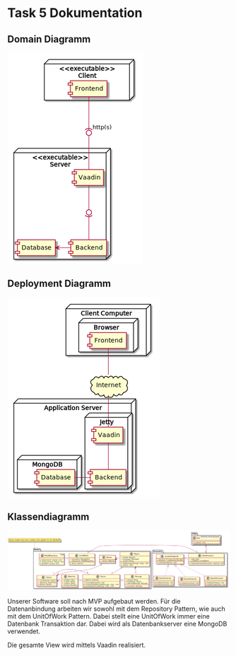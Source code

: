 # Task 5 Dokumentation
## Domain Diagramm
![Component Dia](Component.png "Component Dia")

## Deployment Diagramm
![Deployment Dia](Deployment.png "Rückfrage stellen")

## Klassendiagramm
![Klassendiagramm](classdiagram.png "Klassendiagramm")

Unserer Software soll nach MVP aufgebaut werden.
Für die Datenanbindung arbeiten wir sowohl mit dem Repository Pattern, wie auch
mit dem UnitOfWork Pattern. Dabei stellt eine UnitOfWork immer eine Datenbank Transaktion
dar. Dabei wird als Datenbankserver eine MongoDB verwendet.

Die gesamte View wird mittels Vaadin realisiert.